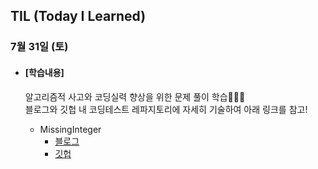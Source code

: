 ## TIL (Today I Learned)

### 7월 31일 (토)

- #### [학습내용]
  
  알고리즘적 사고와 코딩실력 향상을 위한 문제 풀이 학습🧑🏻‍💻   
  블로그와 깃헙 내 코딩테스트 레파지토리에 자세히 기술하여 아래 링크를 참고!
  
  - MissingInteger
    - [블로그](https://green1229.tistory.com/162)
    - [깃헙](https://github.com/GREENOVER/CodingTest/tree/main/순회_MissingInteger)

